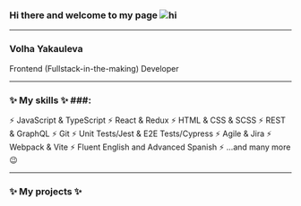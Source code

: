 ### Hi there and welcome to my page ![hi](https://github.com/yvolha/yvolha/assets/112762462/382dbc72-9649-4909-a097-e43992b7a02e) 
***
### Volha Yakauleva ###
Frontend (Fullstack-in-the-making) Developer
*** 
### ✨ My skills ✨ ###:
⚡ JavaScript & TypeScript
⚡ React & Redux
⚡ HTML & CSS & SCSS
⚡ REST & GraphQL
⚡ Git
⚡ Unit Tests/Jest & E2E Tests/Cypress
⚡ Agile & Jira
⚡ Webpack & Vite
⚡ Fluent English and Advanced Spanish
⚡ ...and many more 😉
***
### ✨ My projects ✨ ### 

<!--
**yvolha/yvolha** is a ✨ _special_ ✨ repository because its `README.md` (this file) appears on your GitHub profile.

Here are some ideas to get you started:

- 🔭 I’m currently working on ...
- 🌱 I’m currently learning ...
- 👯 I’m looking to collaborate on ...
- 🤔 I’m looking for help with ...
- 💬 Ask me about ...
- 📫 How to reach me: ...
- 😄 Pronouns: ...
- ⚡ Fun fact: ...
-->
